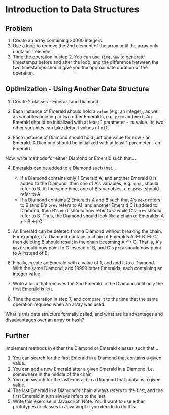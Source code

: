 # Introduction to Data Structures

## Problem
1. Create an array containing 20000 integers.
2. Use a loop to remove the 2nd element of the array until the array only contains 1 element.
3. Time the operation in step 2. You can use `Time.new` to generate timestamps before and after the loop, and the difference between the two timestamps should give you the approximate duration of the operation.

## Optimization - Using Another Data Structure
1. Create 2 classes - Emerald and Diamond

2. Each instance of Emerald should hold a `value` (e.g. an integer), as well as variables pointing to two other Emeralds, e.g. `prev` and `next`. An Emerald should be initialized with at least 1 parameter - its value. Its two other variables can take default values of `nil`.

3. Each instance of Diamond should hold just one value for now - an Emerald. A Diamond should be initialized with at least 1 parameter - an Emerald.

Now, write methods for either Diamond or Emerald such that...

4. Emeralds can be added to a Diamond such that...
    - If a Diamond contains only 1 Emerald A, and another Emerald B is added to the Diamond, then one of A's variables, e.g. `next`, should refer to B. At the same time, one of B's variables, e.g. `prev`, should refer to A.
    - If a Diamond contains 2 Emeralds A and B such that A's `next` refers to B (and B's `prev` refers to A), and another Emerald C is added to Diamond, then B's `next` should now refer to C while C's `prev` should refer to B. Thus, the Diamond should look like a chain of Emeralds: A <-> B <-> C.

5. An Emerald can be deleted from a Diamond without breaking the chain. For example, if a Diamond contains a chain of Emeralds A <-> B <-> C, then deleting B should result in the chain becoming A <-> C. That is, A's `next` should now point to C instead of B, and C's `prev` should now point to A instead of B.

6. Finally, create an Emerald with a value of 1, and add it to a Diamond. With the same Diamond, add 19999 other Emeralds, each containing an integer value.

7. Write a loop that removes the 2nd Emerald in the Diamond until only the first Emerald is left.

8. Time the operation in step 7, and compare it to the time that the same operation required when an array was used.

What is this data structure formally called, and what are its advantages and disadvantages over an array or hash?

## Further
Implement methods in either the Diamond or Emerald classes such that...

1. You can search for the first Emerald in a Diamond that contains a given value.
2. You can add a new Emerald after a given Emerald in a Diamond, i.e. somewhere in the middle of the chain.
3. You can search for the last Emerald in a Diamond that contains a given value.
4. The last Emerald in a Diamond's chain always refers to the first, and the first Emerald in turn always refers to the last.
5. Write this exercise in Javascript. Note: You'll want to use either prototypes or classes in Javascript if you decide to do this.
